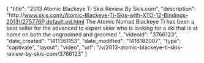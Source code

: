 {
    "title": "2013 Atomic Blackeye Ti Skis Review By Skis.com",
    "description": "http:\/\/www.skis.com\/Atomic-Blackeye-Ti-Skis-with-XTO-12-Bindings-2013\/275776P,default,pd.html  The Atomic Nomad Blackeye Ti has been a best seller for the advanced to expert skier who is looking for a ski that is at home on both the ungroomed and groomed ",
    "videoid": "3766123",
    "date_created": "1411361153",
    "date_modified": "1418182007",
    "type": "captivate",
    "layout": "video",
    "url": "\/v\/2013-atomic-blackeye-ti-skis-review-by-skis-com\/3766123"
}